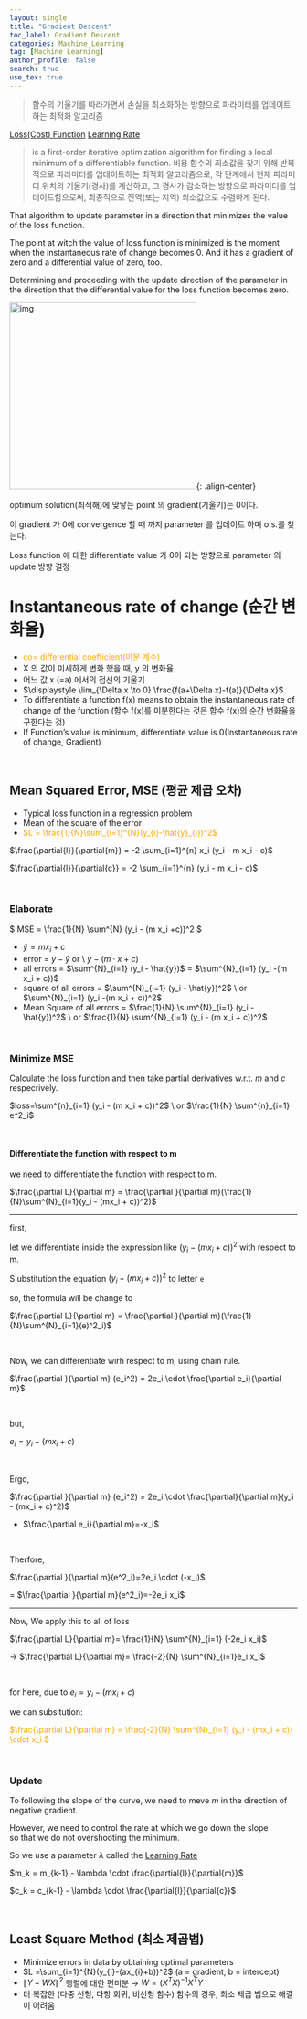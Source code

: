 ```yaml
---
layout: single
title: "Gradient Descent"
toc_label: Gradient Descent
categories: Machine_Learning
tag: [Machine Learning]
author_profile: false
search: true
use_tex: true
---
```


> 함수의 기울기를 따라가면서 손실을 최소화하는 방향으로 파라미터를 업데이트하는 최적화 알고리즘

[Loss(Cost) Function]({{site.url}}/deep_learning/Loss_Function/)
[Learning Rate]({{site.url}}/machine_learning/Learning_Rate/)
 
> is a first-order iterative optimization algorithm for finding a local minimum of a differentiable function.
> 비용 함수의 최소값을 찾기 위해 반복적으로 파라미터를 업데이트하는 최적화 알고리즘으로, 각 단계에서 현재 파라미터 위치의 기울기(경사)를 계산하고, 그 경사가 감소하는 방향으로 파라미터를 업데이트함으로써, 최종적으로 전역(또는 지역) 최소값으로 수렴하게 된다.

That algorithm to update parameter in a direction that minimizes the value of the loss function.

The point at witch the value of loss function is minimized is the moment when the instantaneous rate of change becomes 0. And it has a gradient of zero and a differential value of zero, too.

Determining and proceeding with the update direction of the parameter in the direction that the differential value for the loss function becomes zero.

<img width="327" alt="img" src="https://github.com/woo-kyu/woo-kyu.github.io/assets/102133610/4313e257-42b5-452d-94f7-5c353f1eeed6">{: .align-center}

optimum solution(최적해)에 맞닿는 point 의 gradient(기울기)는 0이다.

이 gradient 가 0에 convergence 할 때 까지 parameter 를 업데이트 하며 o.s.를 찾는다.

Loss function 에 대한 differentiate value 가 0이 되는 방향으로 parameter 의  update 방향 결정


# Instantaneous rate of change (순간 변화율)

- <span style="color:orange">co= differential coefficient(미분 계수)
- X 의 값이 미세하게 변화 했을 때, y 의 변화율
- 어느 값 x (=a) 에서의 접선의 기울기
- $\displaystyle \lim_{\Delta x \to 0} \frac{f(a+\Delta x)-f(a)}{\Delta x}$
- To differentiate a function f(x) means to obtain the instantaneous rate of change of the function (함수 f(x)를 미분한다는 것은 함수 f(x)의 순간 변화율을 구한다는 것)
- If Function’s value is minimum, differentiate value is 0(Instantaneous rate of change, Gradient)

<br>

## Mean Squared Error, MSE (평균 제곱 오차)

- Typical loss function in a regression problem
- Mean of the square of the error
- <span style="color:orange">$L = \frac{1}{N}\sum_{i=1}^{N}(y_{i}-\hat{y}_{i})^2$


$\frac{\partial{l}}{\partial{m}} = -2 \sum_{i=1}^{n} x_i (y_i - m x_i - c)$

$\frac{\partial{l}}{\partial{c}} = -2 \sum_{i=1}^{n} (y_i - m x_i - c)$

<br>

### Elaborate

$ MSE = \frac{1}{N} \sum^{N} (y_i - (m x_i +c))^2 $

- $\hat{y} = m x_i + c$
- error = $y - \hat{y}$ or \ $y - (m \cdot x + c)$
- all errors = $\sum^{N}_{i=1} (y_i - \hat{y})$ = $\sum^{N}_{i=1} (y_i -(m x_i + c))$
- square of all errors = $\sum^{N}_{i=1} (y_i - \hat{y})^2$ \ or $\sum^{N}_{i=1} (y_i -(m x_i + c))^2$
- Mean Square of all errors = $\frac{1}{N} \sum^{N}_{i=1}  (y_i - \hat{y})^2$ \ or  $\frac{1}{N} \sum^{N}_{i=1}  (y_i - (m x_i + c))^2$





<br>

### Minimize MSE

Calculate the loss function and then take partial derivatives w.r.t. $m$ and $c$ respecrively.

$loss=\sum^{n}_{i=1} (y_i - (m x_i + c))^2$ \ or $\frac{1}{N} \sum^{n}_{i=1} e^2_i$

<br>

#### Differentiate the function with respect to m


we need to differentiate the function with respect to m.

$\frac{\partial L}{\partial m} = \frac{\partial }{\partial m}(\frac{1}{N}\sum^{N}_{i=1}(y_i - (mx_i + c))^2)$

---

first,

let we differentiate inside the expression like $(y_i - (mx_i + c))^2$ with respect to m.


S ubstitution the equation $(y_i - (mx_i + c))^2$ to letter `e`

so, the formula will be change to

$\frac{\partial L}{\partial m} = \frac{\partial }{\partial m}(\frac{1}{N}\sum^{N}_{i=1}(e)^2_i)$

<br>

Now, we can differentiate wirh respect to m, using chain rule.

$\frac{\partial }{\partial m} (e_i^2) = 2e_i \cdot \frac{\partial e_i}{\partial m}$

<br>

but, 

$e_i = y_i -(m x_i +c)$

<br>

Ergo,

$\frac{\partial }{\partial m} (e_i^2) = 2e_i \cdot \frac{\partial}{\partial m}(y_i - (mx_i + c)^2)$

- $\frac{\partial e_i}{\partial m}=-x_i$

<br>

Therfore,

$\frac{\partial }{\partial m}(e^2_i)=2e_i \cdot (-x_i)$

= $\frac{\partial }{\partial m}(e^2_i)=-2e_i x_i$

---

Now, We apply this to all of loss

$\frac{\partial L}{\partial m}= \frac{1}{N} \sum^{N}_{i=1} (-2e_i x_i)$

-> $\frac{\partial L}{\partial m}= \frac{-2}{N} \sum^{N}_{i=1}e_i x_i$

<br>

for here, due to $e_i = y_i - (mx_i + c)$

we can subsitution:

<span style='color:orange'> $\frac{\partial L}{\partial m} = \frac{-2}{N} \sum^{N}_{i=1} (y_i - (mx_i + c)) \cdot x_i $ </span>



<Br>

### Update

To following the slope of the curve, we need to meve $m$ in the direction of negative gradient.

However, we need to control the rate at which we go down the slope \
so that we do not overshooting the minimum.

So we use a parameter $\lambda$ called the [Learning Rate]({{site.url}}/machine_learning/Learning_Rate/)


$m_k = m_{k-1} - \lambda \cdot \frac{\partial{l}}{\partial{m}}$



$c_k = c_{k-1} - \lambda \cdot \frac{\partial{l}}{\partial{c}}$



<br>

## Least Square Method (최소 제곱법)

- Minimize errors in data by obtaining optimal parameters
- $L =\sum_{i=1}^{N}(y_{i}-(ax_{i}+b))^2$ (a = gradient, b = intercept)
- $\left\|Y -WX \right\|^2$ 행렬에 대한 편미분 →  $W = (X^{T}X)^{-1}X^{T}Y$
- 더 복잡한 (다중 선형, 다항 회귀, 비선형 함수) 함수의 경우, 최소 제곱 법으로 해결이 어려움



